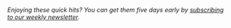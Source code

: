 

_Enjoying these quick hits? You can get them five days early by [subscribing to our weekly newsletter](https://closebrace.com/newsletter/subscribe)._
